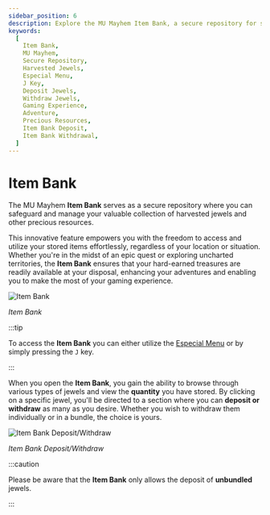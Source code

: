 ```yaml
---
sidebar_position: 6
description: Explore the MU Mayhem Item Bank, a secure repository for safeguarding and managing your valuable collection of harvested jewels and resources. Learn how to access the Item Bank through the Especial Menu or by using the 'J' key, and discover the convenience of depositing and withdrawing items. Enhance your gaming experience by ensuring your hard-earned treasures are readily available, regardless of your in-game location.
keywords:
  [
    Item Bank,
    MU Mayhem,
    Secure Repository,
    Harvested Jewels,
    Especial Menu,
    J Key,
    Deposit Jewels,
    Withdraw Jewels,
    Gaming Experience,
    Adventure,
    Precious Resources,
    Item Bank Deposit,
    Item Bank Withdrawal,
  ]
---
```


# Item Bank

The MU Mayhem **Item Bank** serves as a secure repository where you can safeguard and manage your valuable collection of harvested jewels and other precious resources.

This innovative feature empowers you with the freedom to access and utilize your stored items effortlessly, regardless of your location or situation. Whether you're in the midst of an epic quest or exploring uncharted territories, the **Item Bank** ensures that your hard-earned treasures are readily available at your disposal, enhancing your adventures and enabling you to make the most of your gaming experience.

![Item Bank](/img/client-features/item-bank.jpg)

_Item Bank_

:::tip

To access the **Item Bank** you can either utilize the [Especial Menu](/client-features/especial-menu) or by simply pressing the `J` key.

:::

When you open the **Item Bank**, you gain the ability to browse through various types of jewels and view the **quantity** you have stored. By clicking on a specific jewel, you'll be directed to a section where you can **deposit or withdraw** as many as you desire. Whether you wish to withdraw them individually or in a bundle, the choice is yours.

![Item Bank Deposit/Withdraw](/img/client-features/item-bank-deposit.jpg)

_Item Bank Deposit/Withdraw_

:::caution

Please be aware that the **Item Bank** only allows the deposit of **unbundled** jewels.

:::
